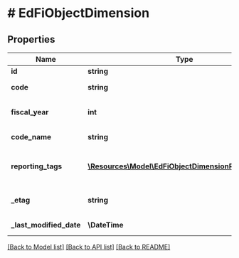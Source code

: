 # # EdFiObjectDimension

## Properties

Name | Type | Description | Notes
------------ | ------------- | ------------- | -------------
**id** | **string** |  | [optional]
**code** | **string** | The code representation of the account object dimension. |
**fiscal_year** | **int** | The fiscal year for which the account object dimension is valid. |
**code_name** | **string** | A description of the account object dimension. | [optional]
**reporting_tags** | [**\Resources\Model\EdFiObjectDimensionReportingTag[]**](EdFiObjectDimensionReportingTag.md) | An unordered collection of objectDimensionReportingTags. Optional tag for accountability reporting. | [optional]
**_etag** | **string** | A unique system-generated value that identifies the version of the resource. | [optional]
**_last_modified_date** | **\DateTime** | The date and time the resource was last modified. | [optional]

[[Back to Model list]](../../README.md#models) [[Back to API list]](../../README.md#endpoints) [[Back to README]](../../README.md)
